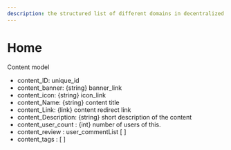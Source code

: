 ```yaml
---
description: the structured list of different domains in decentralized technologies.
---
```


# Home

Content model

* content\_ID: unique\_id
* content\_banner: {string} banner\_link
* content\_icon: {string} icon\_link
* content\_Name: {string} content title
* content\_Link: {link} content redirect link
* content\_Description: {string} short description of the content
* content\_user\_count : {int} number of users of this.&#x20;
* content\_review : user\_commentList \[ ]&#x20;
* content\_tags : \[ ]


